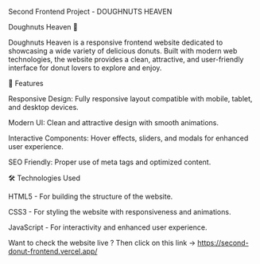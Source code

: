 Second Frontend Project - DOUGHNUTS HEAVEN

Doughnuts Heaven 🍩


Doughnuts Heaven is a responsive frontend website dedicated to showcasing a wide variety of delicious donuts. Built with modern web technologies, the website provides a clean, attractive, and user-friendly interface for donut lovers to explore and enjoy.


🌟 Features


Responsive Design: Fully responsive layout compatible with mobile, tablet, and desktop devices.

Modern UI: Clean and attractive design with smooth animations.

Interactive Components: Hover effects, sliders, and modals for enhanced user experience.

SEO Friendly: Proper use of meta tags and optimized content.


🛠️ Technologies Used


HTML5 - For building the structure of the website.

CSS3 - For styling the website with responsiveness and animations.

JavaScript - For interactivity and enhanced user experience.


Want to check the website live ? Then click on this link -> https://second-donut-frontend.vercel.app/
